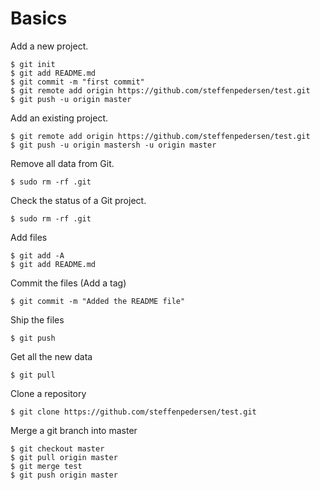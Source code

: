 # Basics

Add a new project.

```
$ git init
$ git add README.md
$ git commit -m "first commit"
$ git remote add origin https://github.com/steffenpedersen/test.git
$ git push -u origin master
```

Add an existing project.

```
$ git remote add origin https://github.com/steffenpedersen/test.git
$ git push -u origin mastersh -u origin master
```

Remove all data from Git.

```
$ sudo rm -rf .git
```

Check the status of a Git project.

```
$ sudo rm -rf .git
```

Add files

```
$ git add -A
$ git add README.md
```

Commit the files \(Add a tag\)

```
$ git commit -m "Added the README file"
```

Ship the files

```
$ git push
```

Get all the new data

```
$ git pull
```

Clone a repository

```
$ git clone https://github.com/steffenpedersen/test.git
```

Merge a git branch into master

```
$ git checkout master
$ git pull origin master
$ git merge test
$ git push origin master
```
